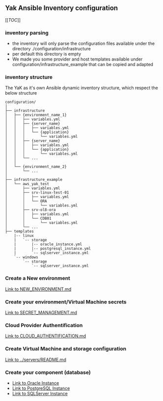 ## Yak Ansible Inventory configuration

[[_TOC_]]

### inventory parsing

- the inventory will only parse the configuration files available under the directory ./configuration/infrastructure
- per default this directory is empty
- We made you some provider and host templates available under configuration/infrastructure_example that can be copied and adapted

### inventory structure

The YaK as it's own Ansible dynamic inventory structure, which respect the below structure

```
configuration/
│
├── infrastructure
│   ├── {environment_name_1}
│   │   ├── variables.yml
│   │   ├── {server_name}
│   │   │   ├── variables.yml
│   │   │   └── {application}
│   │   │       └── variables.yml
│   │   ├── {server_name}
│   │   │   ├── variables.yml
│   │   │   └── {application}
│   │   │       └── variables.yml
│   │   └── ...
│   │
│   └── {environment_name_2}
│       └── ...
│
├── infrastructure_example
│   └── aws_yak_test
│       ├── variables.yml
│       ├── srv-linux-test-01
│       │   ├── variables.yml
│       │   └── ORA
│       │       └── variables.yml
│       ├── srv-ol8-ora
│       │   ├── variables.yml
│       │   └── CDB01
│       │       └── variables.yml
│       └── ...
├── templates
    |-- linux
    |   `-- storage
    |       |-- oracle_instance.yml
    |       |-- postgresql_instance.yml
    |       `-- sqlserver_instance.yml
    `-- windows
        `-- storage
            `-- sqlserver_instance.yml
```

### Create a New environment

[Link to NEW_ENVIRONMENT.md](NEW_ENVIRONMENT.md)

### Create your environment/Virtual Machine secrets

[Link to SECRET_MANAGEMENT.md](SECRET_MANAGEMENT.md)

### Cloud Provider Authentification

[Link to CLOUD_AUTHENTIFICATION.md](CLOUD_AUTHENTIFICATION.md)

### Create Virtual Machine and storage configuration

[Link to ../servers/README.md](../servers/README.md)

### Create your component (database)

- [Link to Oracle Instance](https://gitlab.com/dbiservices/yak/yak_components/oracle_instance/-/blob/main/README.md)
- [Link to PostgreSQL Instance](https://gitlab.com/dbiservices/yak/yak_components/postgresql_instance/-/blob/main/README.md)
- [Link to SQLServer Instance ](https://gitlab.com/dbiservices/yak/yak_components/sqlserver_instance/-/blob/main/README.md)

